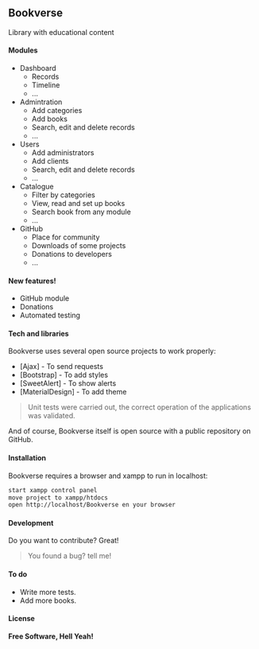 ## Bookverse

Library with educational content

#### Modules

  + Dashboard
    * Records
    * Timeline
    * ...
  + Admintration
    * Add categories
    * Add books
    * Search, edit and delete records
    * ...
  + Users
    * Add administrators
    * Add clients
    * Search, edit and delete records
    * ...
  + Catalogue
    * Filter by categories
    * View, read and set up books
    * Search book from any module
    * ...
  + GitHub
    * Place for community
    * Downloads of some projects
    * Donations to developers
    * ...
       
#### New features!

  - GitHub module
  - Donations
  - Automated testing

#### Tech and libraries

Bookverse uses several open source projects to work properly:

* [Ajax] - To send requests
* [Bootstrap] - To add styles
* [SweetAlert] - To show alerts
* [MaterialDesign] - To add theme

>Unit tests were carried out, the correct operation of the applications was validated.

And of course, Bookverse itself is open source with a public repository on GitHub.

#### Installation

Bookverse requires a browser and xampp to run in localhost:

```sh
start xampp control panel
move project to xampp/htdocs
open http://localhost/Bookverse en your browser 
```

#### Development

Do you want to contribute? Great!
>You found a bug? tell me!

#### To do

 - Write more tests.
 - Add more books.
 
#### License

**Free Software, Hell Yeah!**
